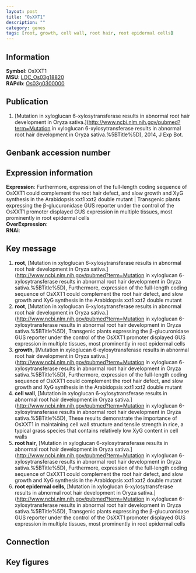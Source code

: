 ```yaml
---
layout: post
title: "OsXXT1"
description: ""
category: genes
tags: [root, growth, cell wall, root hair, root epidermal cells]
---
```


## Information
__Symbol__: OsXXT1  
__MSU__: [LOC_Os03g18820](http://rice.plantbiology.msu.edu/cgi-bin/ORF_infopage.cgi?orf=LOC_Os03g18820)  
__RAPdb__: [Os03g0300000](http://rapdb.dna.affrc.go.jp/viewer/gbrowse_details/irgsp1?name=Os03g0300000)  

## Publication
1. [Mutation in xyloglucan 6-xylosytransferase results in abnormal root hair development in Oryza sativa.](http://www.ncbi.nlm.nih.gov/pubmed?term=Mutation in xyloglucan 6-xylosytransferase results in abnormal root hair development in Oryza sativa.%5BTitle%5D), 2014, J Exp Bot.

## Genbank accession number

## Expression information
__Expression__: Furthermore, expression of the full-length coding sequence of OsXXT1 could complement the root hair defect, and slow growth and XyG synthesis in the Arabidopsis xxt1 xxt2 double mutant |  Transgenic plants expressing the β-glucuronidase GUS reporter under the control of the OsXXT1 promoter displayed GUS expression in multiple tissues, most prominently in root epidermal cells  
__OverExpression__:  
__RNAi__:  

## Key message
1. __root__, [Mutation in xyloglucan 6-xylosytransferase results in abnormal root hair development in Oryza sativa.](http://www.ncbi.nlm.nih.gov/pubmed?term=Mutation in xyloglucan 6-xylosytransferase results in abnormal root hair development in Oryza sativa.%5BTitle%5D),  Furthermore, expression of the full-length coding sequence of OsXXT1 could complement the root hair defect, and slow growth and XyG synthesis in the Arabidopsis xxt1 xxt2 double mutant
2. __root__, [Mutation in xyloglucan 6-xylosytransferase results in abnormal root hair development in Oryza sativa.](http://www.ncbi.nlm.nih.gov/pubmed?term=Mutation in xyloglucan 6-xylosytransferase results in abnormal root hair development in Oryza sativa.%5BTitle%5D),  Transgenic plants expressing the β-glucuronidase GUS reporter under the control of the OsXXT1 promoter displayed GUS expression in multiple tissues, most prominently in root epidermal cells
3. __growth__, [Mutation in xyloglucan 6-xylosytransferase results in abnormal root hair development in Oryza sativa.](http://www.ncbi.nlm.nih.gov/pubmed?term=Mutation in xyloglucan 6-xylosytransferase results in abnormal root hair development in Oryza sativa.%5BTitle%5D),  Furthermore, expression of the full-length coding sequence of OsXXT1 could complement the root hair defect, and slow growth and XyG synthesis in the Arabidopsis xxt1 xxt2 double mutant
4. __cell wall__, [Mutation in xyloglucan 6-xylosytransferase results in abnormal root hair development in Oryza sativa.](http://www.ncbi.nlm.nih.gov/pubmed?term=Mutation in xyloglucan 6-xylosytransferase results in abnormal root hair development in Oryza sativa.%5BTitle%5D),  These results demonstrate the importance of OsXXT1 in maintaining cell wall structure and tensile strength in rice, a typical grass species that contains relatively low XyG content in cell walls
5. __root hair__, [Mutation in xyloglucan 6-xylosytransferase results in abnormal root hair development in Oryza sativa.](http://www.ncbi.nlm.nih.gov/pubmed?term=Mutation in xyloglucan 6-xylosytransferase results in abnormal root hair development in Oryza sativa.%5BTitle%5D),  Furthermore, expression of the full-length coding sequence of OsXXT1 could complement the root hair defect, and slow growth and XyG synthesis in the Arabidopsis xxt1 xxt2 double mutant
6. __root epidermal cells__, [Mutation in xyloglucan 6-xylosytransferase results in abnormal root hair development in Oryza sativa.](http://www.ncbi.nlm.nih.gov/pubmed?term=Mutation in xyloglucan 6-xylosytransferase results in abnormal root hair development in Oryza sativa.%5BTitle%5D),  Transgenic plants expressing the β-glucuronidase GUS reporter under the control of the OsXXT1 promoter displayed GUS expression in multiple tissues, most prominently in root epidermal cells

## Connection

## Key figures


